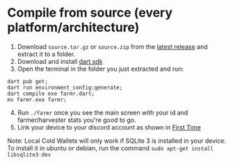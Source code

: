 # Compile from source (every platform/architecture)
1. Download ``source.tar.gz`` or ``source.zip`` from the [latest release](https://github.com/joaquimguimaraes/farmr/releases/latest) and extract it to a folder.
2. Download and install [dart sdk](https://dart.dev/get-dart)
3. Open the terminal in the folder you just extracted and run:
```
dart pub get; 
dart run environment_config:generate;
dart compile exe farmr.dart; 
mv farmr.exe farmr;
```
4. Run ``./farmr`` once you see the main screen with your id and farmer/harvester stats you're good to go.
5. Link your device to your discord account as shown in [First Time](./usage.md#First-time)

Note: Local Cold Wallets will only work if SQLite 3 is installed in your device.
To install it in ubuntu or debian, run the command
```sudo apt-get install libsqlite3-dev```